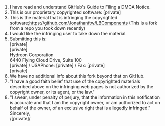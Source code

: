 1.  I have read and understand GitHub's Guide to Filing a DMCA Notice.  
2.  This is our proprietary copyrighted software: [private] 
3.  This is the material that is infringing the copyrighted software;https://github.com/Jonathanftw/LBComponents (This is a fork from a repo you took down recently)
4.  I would like the infringing user to take down the material.
5.   Submitting this is:  
[private]   
[private]   
Hydreon Corporation  
6440 Flying Cloud Drive, Suite 100  
[private] / USAPhone: [private] / Fax: [private]   
[private]  
6. We have no additional info about this fork beyond that on GitHub.
7.   "I have a good faith belief that use of the copyrighted materials described above on the infringing web pages is not authorized by the copyright owner, or its agent, or the law."
8.  "I swear, under penalty of perjury, that the information in this notification is accurate and that I am the copyright owner, or am authorized to act on behalf of the owner, of an exclusive right that is allegedly infringed."  
Sincerely,  
/[private]/
